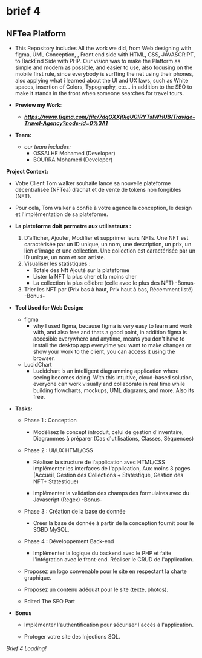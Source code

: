 # brief 4
## NFTea Platform
* This Repository includes All the work we did, from Web designing with figma, UML Conception, 
    , Front end side with HTML, CSS, JAVASCRIPT, to BackEnd Side with PHP.
    Our vision was to make the Platform as simple and modern as possible, and easier to use, also focusing on the mobile first rule, since everybody is surffing the net using their phones, also applying what i learned about the UI and UX laws, such as White spaces, insertion of Colors, Typography, etc...
    in addition to the SEO to make it stands in the front when someone searches for travel tours.

* **Preview my Work**:
    - ***https://www.figma.com/file/7dqOXXj0iqUGlRYTsIWHUB/Travigo-Travel-Agency?node-id=0%3A1***

* **Team:**
    * *our team includes:*
        - OSSALHE Mohamed (Developer)
        - BOURRA Mohamed (Developer)

**Project Context:**
* Votre Client Tom walker souhaite lancé sa nouvelle plateforme décentralisée (NFTea) d’achat et de vente de tokens non fongibles (NFT).

* ​Pour cela, Tom walker a confié à votre agence la conception, le design et l'implémentation de sa plateforme.

* **La plateforme doit permetre aux utilisateurs :**
    1. D’afficher, Ajouter, Modifier et supprimer leurs NFTs. Une NFT est caractérisée par un ID unique, un nom, une description, un prix, un lien d’image et une collection. Une collection est caractérisée par un ID unique, un nom et son artiste.
    2. Visualiser les statistiques :
        + Totale des Nft Ajouté sur la plateforme
        + Lister la NFT la plus cher et la moins cher
        + La collection la plus célèbre (celle avec le plus des NFT) -Bonus-
    3. Trier les NFT par (Prix bas à haut, Prix haut à bas, Récemment listé) -Bonus-

* **Tool Used for Web Design:**
    * figma
        - why I used figma, because figma is very easy to learn and work with, and also free and thats a good point, in addition figma is accesible everywhere and anytime, means you don't have to install
    the desktop app everytime you want to make changes or show your
    work to the client, you can access it using the browser.
    * LucidChart
        - Lucidchart is an intelligent diagramming application where seeing becomes doing. With this intuitive, cloud-based solution, everyone can work visually and collaborate in real time while building flowcharts, mockups, UML diagrams, and more. Also its free.

* **Tasks:**
    - Phase 1 : Conception
        + Modélisez le concept introduit, celui de gestion d'inventaire, Diagrammes à préparer (Cas d'utilisations, Classes, Séquences)

    - Phase 2 : UI/UX HTML/CSS
        + Réaliser la structure de l'application avec HTML/CSS Implémenter les interfaces de l'application, Aux moins 3 pages (Accueil, Gestion des Collections + Statestique, Gestion des NFT+ Statestique)

        + Implémenter la validation des champs des formulaires avec du Javascript (Regex) -Bonus-

    - Phase 3 : Création de la base de donnée
        + Créer la base de donnée à partir de la conception fournit pour le SGBD MySQL.


    - Phase 4 : Développement Back-end
        + Implémenter la logique du backend avec le PHP et faite l'intégration avec le front-end. Réaliser le CRUD de l'application.

    - Proposez un logo convenable pour le site en respectant la charte graphique.

    - Proposez un contenu adéquat pour le site (texte, photos).

    - Edited The SEO Part

* **Bonus**
    - Implémenter l'authentification pour sécuriser l'accès à l'application.

    - Proteger votre site des Injections SQL.

*Brief 4 Loading!*